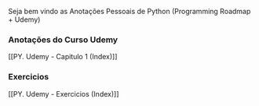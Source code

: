 Seja bem vindo as Anotações Pessoais de Python (Programming Roadmap + Udemy)
### Anotações do Curso Udemy
[[PY. Udemy - Capitulo 1 (Index)]]
### Exercicios
[[PY. Udemy - Exercicios (Index)]]
